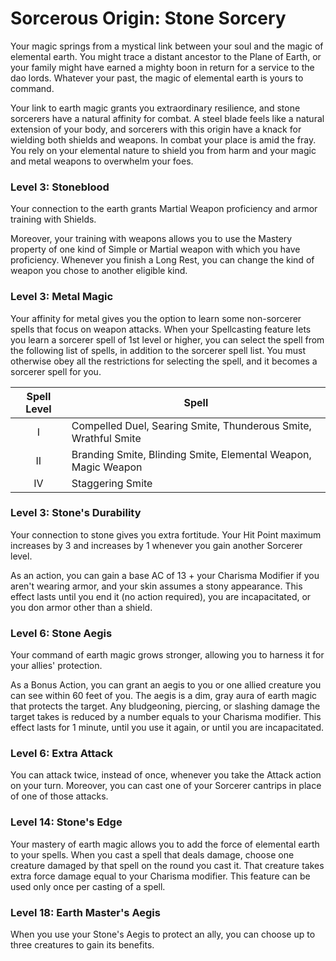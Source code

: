 # Sorcerous Origin: Stone Sorcery

Your magic springs from a mystical link between your soul and the magic of elemental earth. You might trace a distant ancestor to the Plane of Earth, or your family might have earned a mighty boon in return for a service to the dao lords. Whatever your past, the magic of elemental earth is yours to command.

Your link to earth magic grants you extraordinary resilience, and stone sorcerers have a natural affinity for combat. A steel blade feels like a natural extension of your body, and sorcerers with this origin have a knack for wielding both shields and weapons. In combat your place is amid the fray. You rely on your elemental nature to shield you from harm and your magic and metal weapons to overwhelm your foes.

### Level 3: Stoneblood

Your connection to the earth grants Martial Weapon proficiency and armor training with Shields.

Moreover, your training with weapons allows you to use the Mastery property of one kind of Simple or Martial weapon with which you have proficiency. Whenever you finish a Long Rest, you can change the kind of weapon you chose to another eligible kind.

### Level 3: Metal Magic

Your affinity for metal gives you the option to learn some non-sorcerer spells that focus on weapon attacks. When your Spellcasting feature lets you learn a sorcerer spell of 1st level or higher, you can select the spell from the following list of spells, in addition to the sorcerer spell list. You must otherwise obey all the restrictions for selecting the spell, and it becomes a sorcerer spell for you.

| Spell Level | Spell |
|:-:|---|
| I | Compelled Duel, Searing Smite, Thunderous Smite, Wrathful Smite |
| II | Branding Smite, Blinding Smite, Elemental Weapon, Magic Weapon |
| IV | Staggering Smite |

### Level 3: Stone's Durability

Your connection to stone gives you extra fortitude. Your Hit Point maximum increases by 3 and increases by 1 whenever you gain another Sorcerer level.

As an action, you can gain a base AC of 13 + your Charisma Modifier if you aren't wearing armor, and your skin assumes a stony appearance. This effect lasts until you end it (no action required), you are incapacitated, or you don armor other than a shield.

### Level 6: Stone Aegis

Your command of earth magic grows stronger, allowing you to harness it for your allies' protection.

As a Bonus Action, you can grant an aegis to you or one allied creature you can see within 60 feet of you. The aegis is a dim, gray aura of earth magic that protects the target. Any bludgeoning, piercing, or slashing damage the target takes is reduced by a number equals to your Charisma modifier. This effect lasts for 1 minute, until you use it again, or until you are incapacitated.

### Level 6: Extra Attack

You can attack twice, instead of once, whenever you take the Attack action on your turn. Moreover, you can cast one of your Sorcerer cantrips in place of one of those attacks.

### Level 14: Stone's Edge

Your mastery of earth magic allows you to add the force of elemental earth to your spells. When you cast a spell that deals damage, choose one creature damaged by that spell on the round you cast it. That creature takes extra force damage equal to your Charisma modifier. This feature can be used only once per casting of a spell.

### Level 18: Earth Master's Aegis

When you use your Stone's Aegis to protect an ally, you can choose up to three creatures to gain its benefits.